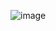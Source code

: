 ![image](https://user-images.githubusercontent.com/99963066/200721428-3e1d26f6-df64-462f-ad86-48b93114519f.png)

